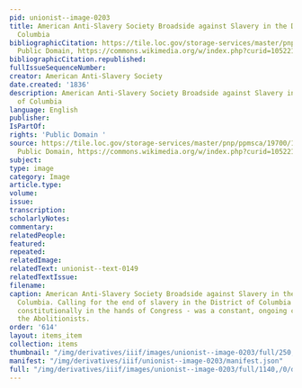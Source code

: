 ```yaml
---
pid: unionist--image-0203
title: American Anti-Slavery Society Broadside against Slavery in the District of
  Columbia
bibliographicCitation: https://tile.loc.gov/storage-services/master/pnp/ppmsca/19700/19705u.tif,
  Public Domain, https://commons.wikimedia.org/w/index.php?curid=105221631
bibliographicCitation.republished: 
fullIssueSequenceNumber: 
creator: American Anti-Slavery Society
date.created: '1836'
description: American Anti-Slavery Society Broadside against Slavery in the District
  of Columbia
language: English
publisher: 
IsPartOf: 
rights: 'Public Domain '
source: https://tile.loc.gov/storage-services/master/pnp/ppmsca/19700/19705u.tif,
  Public Domain, https://commons.wikimedia.org/w/index.php?curid=105221631
subject: 
type: image
category: Image
article.type: 
volume: 
issue: 
transcription: 
scholarlyNotes: 
commentary: 
relatedPeople: 
featured: 
repeated: 
relatedImage: 
relatedText: unionist--text-0149
relatedTextIssue: 
filename: 
caption: American Anti-Slavery Society Broadside against Slavery in the District of
  Columbia. Calling for the end of slavery in the District of Columbia - which was
  constitutionally in the hands of Congress - was a constant, ongoing campaign by
  the Abolitionists.
order: '614'
layout: items_item
collection: items
thumbnail: "/img/derivatives/iiif/images/unionist--image-0203/full/250,/0/default.jpg"
manifest: "/img/derivatives/iiif/unionist--image-0203/manifest.json"
full: "/img/derivatives/iiif/images/unionist--image-0203/full/1140,/0/default.jpg"
---
```

